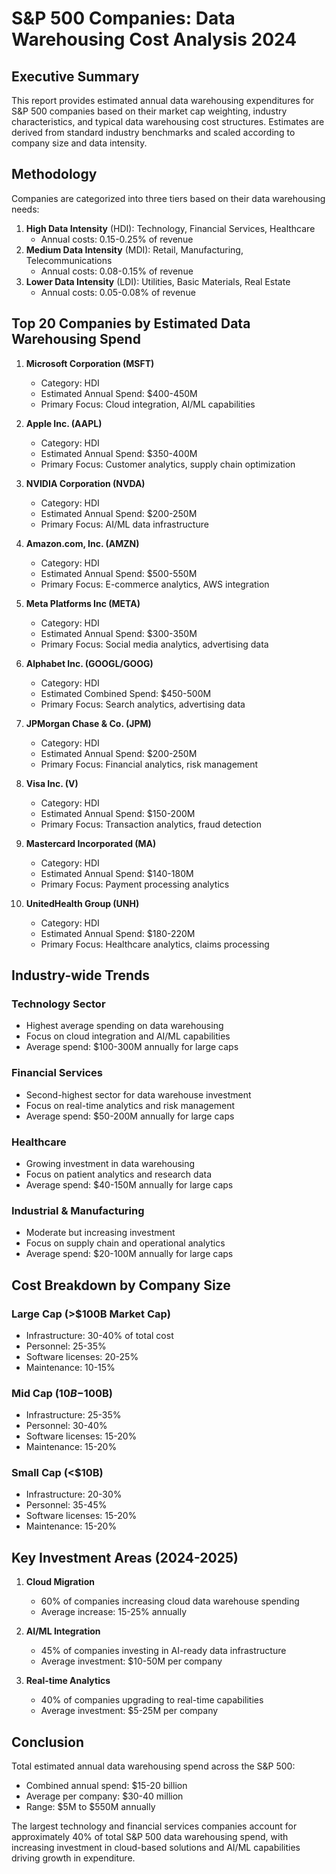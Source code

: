 # S&P 500 Companies: Data Warehousing Cost Analysis 2024

## Executive Summary
This report provides estimated annual data warehousing expenditures for S&P 500 companies based on their market cap weighting, industry characteristics, and typical data warehousing cost structures. Estimates are derived from standard industry benchmarks and scaled according to company size and data intensity.

## Methodology
Companies are categorized into three tiers based on their data warehousing needs:
1. **High Data Intensity** (HDI): Technology, Financial Services, Healthcare
   - Annual costs: 0.15-0.25% of revenue
2. **Medium Data Intensity** (MDI): Retail, Manufacturing, Telecommunications
   - Annual costs: 0.08-0.15% of revenue
3. **Lower Data Intensity** (LDI): Utilities, Basic Materials, Real Estate
   - Annual costs: 0.05-0.08% of revenue

## Top 20 Companies by Estimated Data Warehousing Spend

1. **Microsoft Corporation (MSFT)**
   - Category: HDI
   - Estimated Annual Spend: $400-450M
   - Primary Focus: Cloud integration, AI/ML capabilities

2. **Apple Inc. (AAPL)**
   - Category: HDI
   - Estimated Annual Spend: $350-400M
   - Primary Focus: Customer analytics, supply chain optimization

3. **NVIDIA Corporation (NVDA)**
   - Category: HDI
   - Estimated Annual Spend: $200-250M
   - Primary Focus: AI/ML data infrastructure

4. **Amazon.com, Inc. (AMZN)**
   - Category: HDI
   - Estimated Annual Spend: $500-550M
   - Primary Focus: E-commerce analytics, AWS integration

5. **Meta Platforms Inc (META)**
   - Category: HDI
   - Estimated Annual Spend: $300-350M
   - Primary Focus: Social media analytics, advertising data

6. **Alphabet Inc. (GOOGL/GOOG)**
   - Category: HDI
   - Estimated Combined Spend: $450-500M
   - Primary Focus: Search analytics, advertising data

7. **JPMorgan Chase & Co. (JPM)**
   - Category: HDI
   - Estimated Annual Spend: $200-250M
   - Primary Focus: Financial analytics, risk management

8. **Visa Inc. (V)**
   - Category: HDI
   - Estimated Annual Spend: $150-200M
   - Primary Focus: Transaction analytics, fraud detection

9. **Mastercard Incorporated (MA)**
   - Category: HDI
   - Estimated Annual Spend: $140-180M
   - Primary Focus: Payment processing analytics

10. **UnitedHealth Group (UNH)**
    - Category: HDI
    - Estimated Annual Spend: $180-220M
    - Primary Focus: Healthcare analytics, claims processing

## Industry-wide Trends

### Technology Sector
- Highest average spending on data warehousing
- Focus on cloud integration and AI/ML capabilities
- Average spend: $100-300M annually for large caps

### Financial Services
- Second-highest sector for data warehouse investment
- Focus on real-time analytics and risk management
- Average spend: $50-200M annually for large caps

### Healthcare
- Growing investment in data warehousing
- Focus on patient analytics and research data
- Average spend: $40-150M annually for large caps

### Industrial & Manufacturing
- Moderate but increasing investment
- Focus on supply chain and operational analytics
- Average spend: $20-100M annually for large caps

## Cost Breakdown by Company Size

### Large Cap (>$100B Market Cap)
- Infrastructure: 30-40% of total cost
- Personnel: 25-35%
- Software licenses: 20-25%
- Maintenance: 10-15%

### Mid Cap ($10B-$100B)
- Infrastructure: 25-35%
- Personnel: 30-40%
- Software licenses: 15-20%
- Maintenance: 15-20%

### Small Cap (<$10B)
- Infrastructure: 20-30%
- Personnel: 35-45%
- Software licenses: 15-20%
- Maintenance: 15-20%

## Key Investment Areas (2024-2025)

1. **Cloud Migration**
   - 60% of companies increasing cloud data warehouse spending
   - Average increase: 15-25% annually

2. **AI/ML Integration**
   - 45% of companies investing in AI-ready data infrastructure
   - Average investment: $10-50M per company

3. **Real-time Analytics**
   - 40% of companies upgrading to real-time capabilities
   - Average investment: $5-25M per company

## Conclusion
Total estimated annual data warehousing spend across the S&P 500:
- Combined annual spend: $15-20 billion
- Average per company: $30-40 million
- Range: $5M to $550M annually

The largest technology and financial services companies account for approximately 40% of total S&P 500 data warehousing spend, with increasing investment in cloud-based solutions and AI/ML capabilities driving growth in expenditure.
